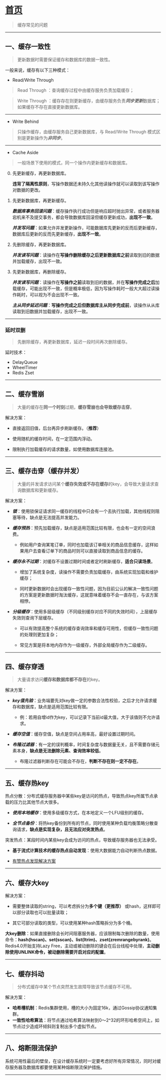 # [首页](/blog/)

> 缓存常见的问题

***

## 一、缓存一致性

> 更新数据时需要保证缓存和数据库的数据一致性。

一般来说，缓存有以下三种模式：

- Read/Write Through

> Read Through ：查询缓存过程中由缓存服务负责加载缓存；

> Write Through ：缓存存在则更新缓存，由缓存服务负责***同步更新***数据库；如果缓存不存在直接更新数据库。

***

- Write Behind
> 只操作缓存，由缓存服务自己更新数据库，与 Read/Write Through 模式区别是更新操作为***非同步***。

***

- Cache Aside
> 一般场景下使用的模式，同一个操作内更新缓存和数据库。

0. 先更新缓存，再更新数据库。
    
    **违背了隔离性原则**，写操作数据还未持久化其他读操作就可以读取到该写操作对数据的更改。

1. 先更新数据库，再更新缓存。

    ***数据库事务回滚问题***：缓存操作执行成功但是响应超时抛出异常，或者服务器宕机来不及提交事务，都会导致数据库回滚但缓存更新成功，**出现不一致**。
        
    ***并发写问题***：如果允许并发更新操作，可能数据库先更新的反而后更新缓存，数据库后更新的反而先更新缓存，**出现不一致**。


2. 先删除缓存，再更新数据库。

    ***并发读写问题***：读操作在**写操作删除缓存之后更新数据库之前**读取到旧的数据并加载缓存，出现不一致。

3. 先更新数据库，再删除缓存。

    ***并发读写问题***：读操作在**写操作之前**读取到旧的数据，并在**写操作完成之后**加载缓存，可能出现不一致，但是概率极低，因为写操作耗时一般大大超过读操作耗时，可以视为不会出现不一致。

    ***主从同步延迟问题***：**写操作完成之后但数据库主从同步完成前**，读操作从从库读取到旧数据并加载缓存，出现不一致。
   
***

### **延时双删**
> 先删除缓存，再更新数据库，延迟一段时间再次删除缓存。

延时技术：

- DelayQueue
- WheelTimer
- Redis Zset

***

## 二、缓存雪崩

> 大量的缓存在**同一个时刻**过期，**缓存雪崩也会导致缓存击穿**。

解决方案：

- 直接返回旧值，后台再异步刷新缓存。（**推荐**）

- 使用随机的缓存时间，在一定范围内浮动。

- 限制执行加载缓存的请求数量，如使用数据库连接池。

***

## 三、缓存击穿（缓存并发）

> 大量的并发请求访问某个**缓存失效或不存在缓存**的key，会导致大量请求查询数据库和更新缓存。

解决方案：

- ***锁***：使用锁保证请求同一缓存的线程中只会有一个去执行加载，其他线程则阻塞等待，缺点是无法提高并发能力。

- ***缓存预热***：预先加载缓存，缺点是适用范围比较有限，也会有一定的空间浪费。

    - 例如用户查询某笔订单，同时也加载该订单相关的商品信息缓存，这样如果用户去查看订单下的商品时则可以直接读取到商品信息的缓存。

- ***缓存永不过期***：对缓存不设置过期时间或者定时刷新缓存，**适合只读场景**。

    - 增加了系统复杂度，读操作不需要负责加载缓存，由系统实现加载和维护缓存；

    - 同时更新数据时会出现缓存一致性问题，因为目前公认的解决一致性问题的方案是更新数据时淘汰缓存，这就意味着缓存不会一直存在，与该方案相悖。

- ***分级缓存***：使用多层级缓存（不同级别缓存对应不同的失效时间），上层缓存失效则查询下层缓存。
        
    - 可以有效提高整个系统的缓存查询效率和缓存可用性，但缓存一致性问题的处理则更加复杂；

    - 常见方案是将本地内存作为一级缓存，外部全局缓存作为二级缓存。

***

## 四、缓存穿透

> 大量请求访问**缓存和数据库都不存在**的key。

解决方案：

- ***key值先验***：业务端要先对key做一定的参数合法性校验，之后才允许请求缓存和数据库，缺点是适用范围比较有限。

    - 例：若用自增id作为key，可以记录下当前id最大值，大于该值则不允许请求。

- ***缓存空值***：缓存空值，缺点是空间占用率高，最好设置过期时间。

- ***布隆过滤器***：有一定的误判概率，时间复杂度与数据量无关，且不需要存储元素本身，**缺点是无法删除元素、查询效率较低**。

    - 布隆过滤器判断存在可能会不存在，**判断不存在则一定不存在**。

***
        
## 五、缓存热key

热点分散：分布式缓存服务器中某些key是访问的热点，导致热点key所属节点承载的压力比其他节点大很多。

- ***使用本地缓存***：使用多级缓存方式，在本地定义一个LFU级别的缓存。

- ***全节点备份***：将热key备份到所有的节点，同时使用某种负载均衡策略分散查询请求，**缺点是实现复杂，且无法应对突发热点**。

突发热点：某段时间内某些key会成为访问的热点，导致缓存服务器也无法承受。

- **基于流式计算技术的缓存热点自动发现**：使用大数据能力自动判断热点数据。

- [有赞热点发现解决方案](https://tech.youzan.com/tmc/)

***

## 六、缓存大key

解决方案：

- 需要整体读取的string，可以考虑拆分为**多个键（更推荐）** 或hash，这样即可以部分读取也可以批量读取；

- 其它可部分读取的类型，可以使用某种hash策略拆分为多个桶。

**大key删除**：如果直接删除会长时间阻塞服务器，应该限制每次删除的数量，使用命令：**hash(hscan)、set(sscan)、list(ltrim)、zset(zremrangebyrank)**。Redis4.0开始支持Lazy Free，主动或被动删除的键会在后台线程中处理，**主动删除使用UNLINK命令，被动删除需要开启对应的配置**。

***

## 七、缓存抖动

> 分布式缓存中某个节点突然发生故障导致该节点缓存不可用。

解决方案：

- **哈希槽机制**：Redis集群使用，槽的大小为固定16k，通过Gossip协议通知集群。
- **一致性哈希算法**：将节点通过哈希算法映射到0～2^32的环形哈希空间上，如节点过少造成环倾斜则复制出多个虚拟节点。

***

## 八、熔断限流保护

系统可用性最后的壁垒，在设计缓存系统时一定要考虑好所有异常情况，同时对缓存服务器及数据库都要使用某种熔断限流保护措施。

***